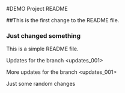 #DEMO Project README 

##This is the first change to the README file. 

### Just changed something 

This is a simple README file. 

Updates for the branch <updates_001>

More updates for the branch <updates_001>

Just some random changes 
